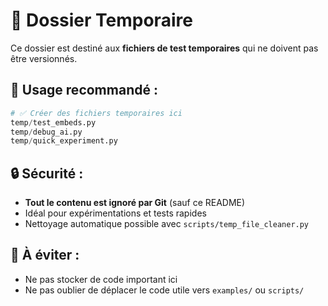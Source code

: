 # 📁 Dossier Temporaire

Ce dossier est destiné aux **fichiers de test temporaires** qui ne doivent pas être versionnés.

## 🎯 Usage recommandé :

```python
# ✅ Créer des fichiers temporaires ici
temp/test_embeds.py
temp/debug_ai.py  
temp/quick_experiment.py
```

## 🔒 Sécurité :
- **Tout le contenu est ignoré par Git** (sauf ce README)
- Idéal pour expérimentations et tests rapides
- Nettoyage automatique possible avec `scripts/temp_file_cleaner.py`

## 🚫 À éviter :
- Ne pas stocker de code important ici
- Ne pas oublier de déplacer le code utile vers `examples/` ou `scripts/`
